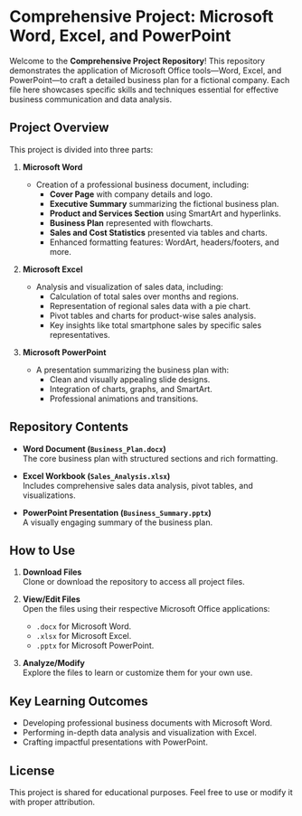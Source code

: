 # Comprehensive Project: Microsoft Word, Excel, and PowerPoint

Welcome to the **Comprehensive Project Repository**! This repository demonstrates the application of Microsoft Office tools—Word, Excel, and PowerPoint—to craft a detailed business plan for a fictional company. Each file here showcases specific skills and techniques essential for effective business communication and data analysis.

## Project Overview

This project is divided into three parts:

1. **Microsoft Word**
   - Creation of a professional business document, including:
     - **Cover Page** with company details and logo.
     - **Executive Summary** summarizing the fictional business plan.
     - **Product and Services Section** using SmartArt and hyperlinks.
     - **Business Plan** represented with flowcharts.
     - **Sales and Cost Statistics** presented via tables and charts.
     - Enhanced formatting features: WordArt, headers/footers, and more.

2. **Microsoft Excel**
   - Analysis and visualization of sales data, including:
     - Calculation of total sales over months and regions.
     - Representation of regional sales data with a pie chart.
     - Pivot tables and charts for product-wise sales analysis.
     - Key insights like total smartphone sales by specific sales representatives.

3. **Microsoft PowerPoint**
   - A presentation summarizing the business plan with:
     - Clean and visually appealing slide designs.
     - Integration of charts, graphs, and SmartArt.
     - Professional animations and transitions.

## Repository Contents

- **Word Document (`Business_Plan.docx`)**  
  The core business plan with structured sections and rich formatting.

- **Excel Workbook (`Sales_Analysis.xlsx`)**  
  Includes comprehensive sales data analysis, pivot tables, and visualizations.

- **PowerPoint Presentation (`Business_Summary.pptx`)**  
  A visually engaging summary of the business plan.

## How to Use

1. **Download Files**  
   Clone or download the repository to access all project files.

2. **View/Edit Files**  
   Open the files using their respective Microsoft Office applications:
   - `.docx` for Microsoft Word.
   - `.xlsx` for Microsoft Excel.
   - `.pptx` for Microsoft PowerPoint.

3. **Analyze/Modify**  
   Explore the files to learn or customize them for your own use.

## Key Learning Outcomes

- Developing professional business documents with Microsoft Word.
- Performing in-depth data analysis and visualization with Excel.
- Crafting impactful presentations with PowerPoint.

## License

This project is shared for educational purposes. Feel free to use or modify it with proper attribution.
